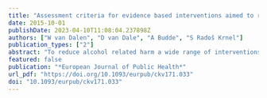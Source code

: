 ```yaml
---
title: "Assessment criteria for evidence based interventions aimed to reduce alcohol related harm: Sandra Radosš Krnel"
date: 2015-10-01
publishDate: 2023-04-10T11:08:04.237898Z
authors: ["W van Dalen", "D van Dale", "A Budde", "S Radoš Krnel"]
publication_types: ["2"]
abstract: "To reduce alcohol related harm a wide range of interventions have been developed and brought together including in EU-funded projects. Nevertheless public health policy planners lack easy access to well described interventions that are replicable and about which reasonable evidence of effectiveness in influencing drinking attitudes or behaviours are available. Joint Action on Reducing Alcohol Related Harm is an initiative under the EU health programme to take forward the work in line with the first EU Strategy on alcohol related harm. The work is carried out through a cooperation by expert organisations from 31 European countries. RARHA’s Work Package 6 aims to present a Tool Kit of interventions that have demonstrated their effectiveness, transferability and relevance."
featured: false
publication: "*European Journal of Public Health*"
url_pdf: "https://doi.org/10.1093/eurpub/ckv171.033"
doi: "10.1093/eurpub/ckv171.033"
---
```


